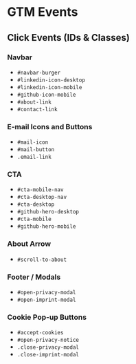 # GTM Events

## Click Events (IDs & Classes)

### Navbar

- `#navbar-burger`
- `#linkedin-icon-desktop`
- `#linkedin-icon-mobile`
- `#github-icon-mobile`
- `#about-link`
- `#contact-link`

### E-mail Icons and Buttons

- `#mail-icon`
- `#mail-button`
- `.email-link`

### CTA

- `#cta-mobile-nav`
- `#cta-desktop-nav`
- `#cta-desktop`
- `#github-hero-desktop`
- `#cta-mobile`
- `#github-hero-mobile`

### About Arrow

- `#scroll-to-about`

### Footer / Modals

- `#open-privacy-modal`
- `#open-imprint-modal`

### Cookie Pop-up Buttons

- `#accept-cookies`
- `#open-privacy-notice`
- `.close-privacy-modal`
- `.close-imprint-modal`
